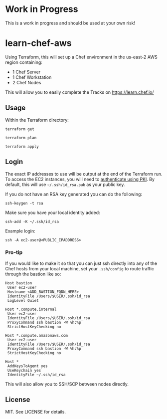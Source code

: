 # Work in Progress

This is a work in progress and should be used at your own risk!

# learn-chef-aws

Using Terraform, this will set up a Chef environment in the us-east-2 AWS region containing:
- 1 Chef Server
- 1 Chef Workstation
- 2 Chef Nodes

This will allow you to easily complete the Tracks on https://learn.chef.io/

## Usage

Within the Terraform directory:

```
terraform get

terraform plan

terraform apply
```

## Login

The exact IP addresses to use will be output at the end of the Terraform run. To access the EC2 instances, you will need to [authenticate using PKI]. By default, this will use `~/.ssh/id_rsa.pub` as your public key.

If you do not have an RSA key generated you can do the following:

```
ssh-keygen -t rsa
```

Make sure you have your local identity added:

```
ssh-add -K ~/.ssh/id_rsa
```

Example login:

```
ssh -A ec2-user@<PUBLIC_IPADDRESS>
```

### Pro-tip

If you would like to make it so that you can just ssh directly into any of the Chef hosts from your local machine, set your `.ssh/config` to route traffic through the bastion like so:

```
Host bastion
 User ec2-user
 Hostname <ADD_BASTION_FQDN_HERE>
 IdentityFile /Users/$USER/.ssh/id_rsa
 LogLevel Quiet

Host *.compute.internal
 User ec2-user
 IdentityFile /Users/$USER/.ssh/id_rsa
 ProxyCommand ssh bastion -W %h:%p
 StrictHostKeyChecking no

Host *.compute.amazonaws.com
 User ec2-user
 IdentityFile /Users/$USER/.ssh/id_rsa
 ProxyCommand ssh bastion -W %h:%p
 StrictHostKeyChecking no

Host *
 AddKeysToAgent yes
 UseKeychain yes
 IdentityFile ~/.ssh/id_rsa
```

This will also allow you to SSH/SCP between nodes directly.

## License

MIT. See LICENSE for details.

[authenticate using PKI]:https://aws.amazon.com/blogs/security/securely-connect-to-linux-instances-running-in-a-private-amazon-vpc/
